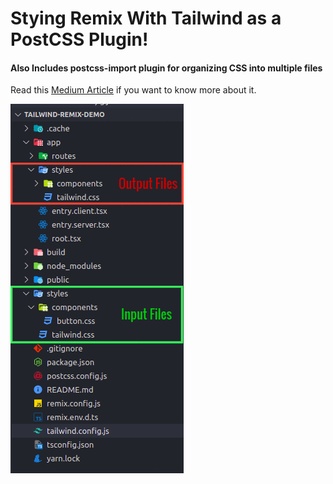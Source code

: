 # Stying Remix With Tailwind as a PostCSS Plugin!
#### Also Includes postcss-import plugin for organizing CSS into multiple files 

Read this [Medium Article](https://dipesh-kc.medium.com/styling-remix-app-with-tailwind-c3e064eace8f) if you want to know more about it.

![Folder Structure](public/tailwind-folder-structure.gif)
